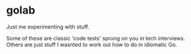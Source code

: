 # golab

Just me experimenting with stuff.

Some of these are classic 'code tests' sprung on you in tech interviews.  Others are just stuff I wasnted to work out how to do in idiomatic Go.